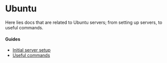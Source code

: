 # Ubuntu

Here lies docs that are related to Ubuntu servers; from setting up servers, to useful commands.

#### Guides

* [Initial server setup](/ubuntu/initial-server-setup/README.md)
* [Useful commands](/ubuntu/useful-commands/README.md)
